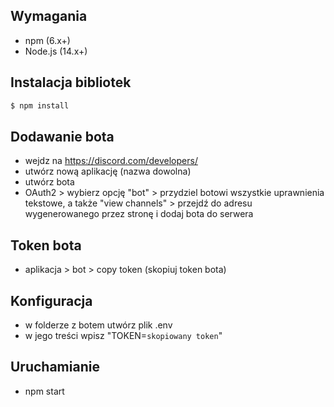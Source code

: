 ## Wymagania
- npm (6.x+)
- Node.js (14.x+)
## Instalacja bibliotek
```bash
$ npm install
```
## Dodawanie bota
- wejdz na https://discord.com/developers/
- utwórz nową aplikację (nazwa dowolna)
- utwórz bota
- OAuth2 > wybierz opcję "bot" > przydziel botowi wszystkie uprawnienia tekstowe, a także "view channels" > przejdź do adresu wygenerowanego przez stronę i dodaj bota do serwera
## Token bota
- aplikacja > bot > copy token (skopiuj token bota)
## Konfiguracja
- w folderze z botem utwórz plik .env
- w jego treści wpisz "TOKEN=`skopiowany token`"
## Uruchamianie
- npm start
